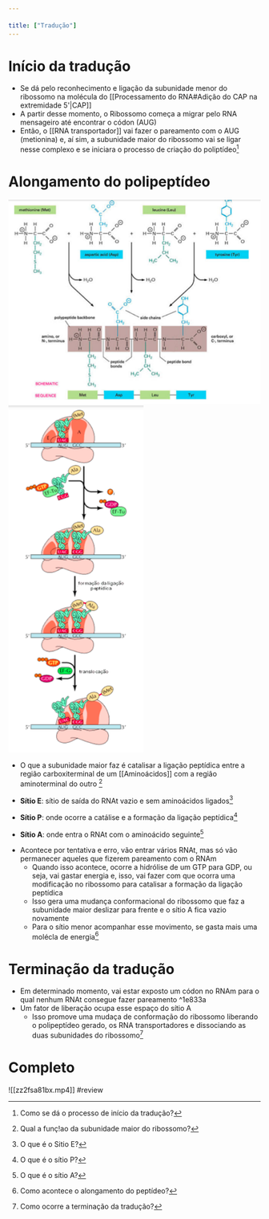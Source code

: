```yaml
---

title: ["Tradução"]
---
```

# Início da tradução
+ Se dá pelo reconhecimento e ligação da subunidade menor do ribossomo na molécula do [[Processamento do RNA#Adição do CAP na extremidade 5'|CAP]]
+ A partir desse momento, o Ribossomo começa a migrar pelo RNA mensageiro até encontrar o códon (AUG)
+ Então, o [[RNA transportador]] vai fazer o pareamento com o AUG (metionina) e, aí sim, a subunidade maior do ribossomo vai se ligar nesse complexo e se iniciara o processo de criação do poliptídeo[^910595]

[^910595]: Como se dá o processo de início da tradução?

# Alongamento do polipeptídeo
![Pasted image 20210406215711.png](Pasted%20image%2020210406215711.png)
![Pasted image 20210406220611.png](Pasted%20image%2020210406220611.png)
+ O que a subunidade maior faz é catalisar a ligação peptídica entre a região carboxiterminal de um [[Aminoácidos]] com a região aminoterminal do outro [^300885]

[^300885]: Qual a funç!ao da subunidade maior do ribossomo?

+ **Sítio E**: sítio de saída do RNAt vazio e sem aminoácidos ligados[^873997]

[^873997]: O que é o Sitio E?

+ **Sítio P**: onde ocorre a catálise e a formação da ligação peptídica[^650166]

[^650166]: O que é o sítio P?

+ **Sítio A**: onde entra o RNAt com o aminoácido seguinte[^808780]

[^808780]: O que é o sítio A?

+ Acontece por tentativa e erro, vão entrar vários RNAt, mas só vão permanecer aqueles que fizerem pareamento com o RNAm
	+ Quando isso acontece, ocorre a hidrólise de um GTP para GDP, ou seja, vai gastar energia e, isso, vai fazer com que ocorra uma modificação no ribossomo para catalisar a formação da ligação peptídica
	+ Isso gera uma mudança conformacional do ribossomo que faz a subunidade maior deslizar para frente e o sítio A fica vazio novamente
	+ Para o sítio menor acompanhar esse movimento, se gasta mais uma molécla de energia[^186526]

[^186526]: Como acontece o alongamento do peptídeo?


# Terminação da tradução
+ Em determinado momento, vai estar exposto um códon no RNAm para o qual nenhum RNAt consegue fazer pareamento ^1e833a
+ Um fator de liberação ocupa esse espaço do sítio A
	+ Isso promove uma mudaça de conformação do ribossomo liberando o polipeptídeo gerado, os RNA transportadores e dissociando as duas subunidades do ribossomo[^705561]

[^705561]: Como ocorre a terminação da tradução?


# Completo
![[zz2fsa81bx.mp4]]
#review 
